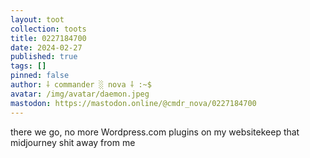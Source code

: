 ```yaml
---
layout: toot
collection: toots
title: 0227184700
date: 2024-02-27
published: true
tags: []
pinned: false
author: ⸸ commander ░ nova ⸸ :~$
avatar: /img/avatar/daemon.jpeg
mastodon: https://mastodon.online/@cmdr_nova/0227184700
---
```


there we go, no more Wordpress.com plugins on my websitekeep that midjourney shit away from me
